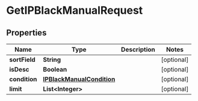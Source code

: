 

# GetIPBlackManualRequest


## Properties

Name | Type | Description | Notes
------------ | ------------- | ------------- | -------------
**sortField** | **String** |  |  [optional]
**isDesc** | **Boolean** |  |  [optional]
**condition** | [**IPBlackManualCondition**](IPBlackManualCondition.md) |  |  [optional]
**limit** | **List&lt;Integer&gt;** |  |  [optional]



